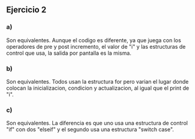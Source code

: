 ## Ejercicio 2
### a) 
Son equivalentes. Aunque el codigo es diferente, ya que juega con los operadores de pre y post incremento, el valor de "i" y las estructuras de control que usa, la salida por pantalla es la misma.
### b) 
Son equivalentes. Todos usan la estructura for pero varian el lugar donde colocan la inicializacion, condicion y actualizacion, al igual que el print de "i".

### c) 
Son equivalentes. La diferencia es que uno usa una estructura de control "if" con dos "elseif" y el segundo usa una estructura "switch case".